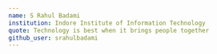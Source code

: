 ```yaml
---
name: S Rahul Badami
institution: Indore Institute of Information Technology
quote: Technology is best when it brings people together
github_user: srahulbadami
---
```

